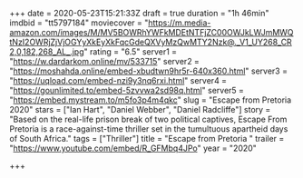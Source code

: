 +++
date = 2020-05-23T15:21:33Z
draft = true
duration = "1h 46min"
imdbid = "tt5797184"
moviecover = "https://m.media-amazon.com/images/M/MV5BOWRhYWFkMDEtNTFjZC00OWJkLWJmMWQtNzI2OWRjZjVjOGYyXkEyXkFqcGdeQXVyMzQwMTY2Nzk@._V1_UY268_CR2,0,182,268_AL_.jpg"
rating = "6.5"
server1 = "https://w.dardarkom.online/mv/533715"
server2 = "https://moshahda.online/embed-xbudtwn9hr5r-640x360.html"
server3 = "https://uqload.com/embed-nzi9y3nq6rxi.html"
server4 = "https://gounlimited.to/embed-5zvvwa2sd98q.html"
server5 = "https://embed.mystream.to/m5fo3p4m4qkc"
slug = "Escape from Pretoria 2020"
stars = ["Ian Hart", "Daniel Webber", "Daniel Radcliffe"]
story = "Based on the real-life prison break of two political captives, Escape From Pretoria is a race-against-time thriller set in the tumultuous apartheid days of South Africa."
tags = ["Thriller"]
title = "Escape from Pretoria "
trailer = "https://www.youtube.com/embed/R_GFMbq4JPo"
year = "2020"

+++
